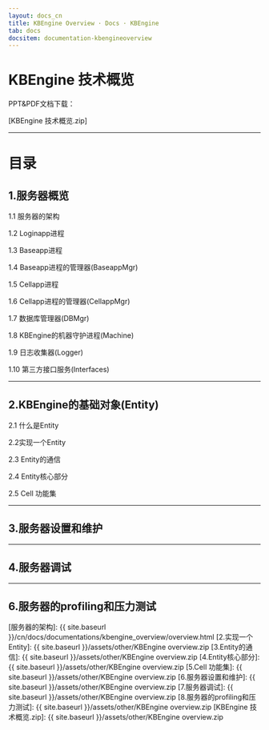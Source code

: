 ```yaml
---
layout: docs_cn
title: KBEngine Overview · Docs · KBEngine
tab: docs
docsitem: documentation-kbengineoverview
---
```


KBEngine 技术概览
====================

PPT&PDF文档下载：

[KBEngine 技术概览.zip]


--------------------------------------------------------------



目录
===

1.服务器概览
---------------------------------------

1.1 服务器的架构

1.2 Loginapp进程

1.3 Baseapp进程

1.4 Baseapp进程的管理器(BaseappMgr)

1.5 Cellapp进程

1.6 Cellapp进程的管理器(CellappMgr)

1.7 数据库管理器(DBMgr)

1.8 KBEngine的机器守护进程(Machine)

1.9 日志收集器(Logger)

1.10 第三方接口服务(Interfaces)



---------------------------------------



2.KBEngine的基础对象(Entity)
---------------------------------------

2.1 什么是Entity

2.2实现一个Entity

2.3 Entity的通信

2.4 Entity核心部分

2.5 Cell 功能集



---------------------------------------



3.服务器设置和维护
---------------------------------------



---------------------------------------



4.服务器调试
---------------------------------------


---------------------------------------



6.服务器的profiling和压力测试
---------------------------------------




[服务器的架构]: {{ site.baseurl }}/cn/docs/documentations/kbengine_overview/overview.html
[2.实现一个Entity]: {{ site.baseurl }}/assets/other/KBEngine overview.zip
[3.Entity的通信]: {{ site.baseurl }}/assets/other/KBEngine overview.zip
[4.Entity核心部分]: {{ site.baseurl }}/assets/other/KBEngine overview.zip
[5.Cell 功能集]: {{ site.baseurl }}/assets/other/KBEngine overview.zip
[6.服务器设置和维护]: {{ site.baseurl }}/assets/other/KBEngine overview.zip
[7.服务器调试]: {{ site.baseurl }}/assets/other/KBEngine overview.zip
[8.服务器的profiling和压力测试]: {{ site.baseurl }}/assets/other/KBEngine overview.zip
[KBEngine 技术概览.zip]: {{ site.baseurl }}/assets/other/KBEngine overview.zip